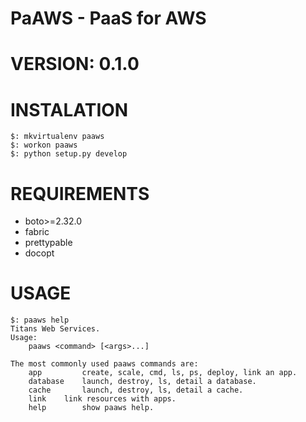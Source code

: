 PaAWS - PaaS for AWS
===================

VERSION: 0.1.0
==============

INSTALATION
===========
```shell
$: mkvirtualenv paaws
$: workon paaws
$: python setup.py develop
```

REQUIREMENTS
============
 - boto>=2.32.0
 - fabric
 - prettypable
 - docopt

USAGE
=====
```shell
$: paaws help
Titans Web Services.
Usage:
    paaws <command> [<args>...]

The most commonly used paaws commands are:
    app         create, scale, cmd, ls, ps, deploy, link an app.
    database    launch, destroy, ls, detail a database.
    cache       launch, destroy, ls, detail a cache.
    link	link resources with apps.
    help        show paaws help.
```
